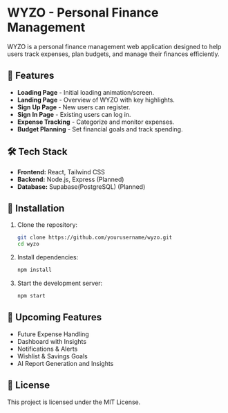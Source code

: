 # WYZO - Personal Finance Management

WYZO is a personal finance management web application designed to help users track expenses, plan budgets, and manage their finances efficiently.

## 🚀 Features
- **Loading Page** - Initial loading animation/screen.
- **Landing Page** - Overview of WYZO with key highlights.
- **Sign Up Page** - New users can register.
- **Sign In Page** - Existing users can log in.
- **Expense Tracking** - Categorize and monitor expenses.
- **Budget Planning** - Set financial goals and track spending.

## 🛠 Tech Stack
- **Frontend:** React, Tailwind CSS
- **Backend:** Node.js, Express (Planned)
- **Database:** Supabase(PostgreSQL) (Planned)

## 📌 Installation
1. Clone the repository:
   ```sh
   git clone https://github.com/yourusername/wyzo.git
   cd wyzo
   ```
2. Install dependencies:
   ```sh
   npm install
   ```
3. Start the development server:
   ```sh
   npm start
   ```

## 📅 Upcoming Features
- Future Expense Handling
- Dashboard with Insights
- Notifications & Alerts
- Wishlist & Savings Goals
- AI Report Generation and Insights


## 📜 License
This project is licensed under the MIT License.
